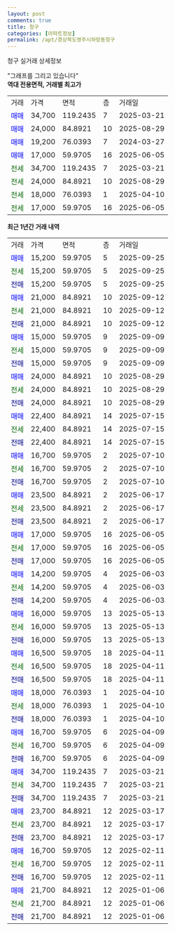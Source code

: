```yaml
---
layout: post
comments: true
title: 청구
categories: [아파트정보]
permalink: /apt/경상북도영주시하망동청구
---
```


청구 실거래 상세정보

<script type="text/javascript">
  google.charts.load('current', {'packages':['line', 'corechart']});
  google.charts.setOnLoadCallback(drawChart);

  function drawChart() {
    var data = new google.visualization.DataTable();
    data.addColumn('date', '거래일');
    data.addColumn('number', "매매");
    data.addColumn('number', "전세");
    data.addColumn('number', "전매");

    data.addRows([[new Date(Date.parse("2025-09-25")), 15200, null, null], [new Date(Date.parse("2025-09-25")), null, 15200, null], [new Date(Date.parse("2025-09-25")), null, null, 15200], [new Date(Date.parse("2025-09-12")), 21000, null, null], [new Date(Date.parse("2025-09-12")), null, 21000, null], [new Date(Date.parse("2025-09-12")), null, null, 21000], [new Date(Date.parse("2025-09-09")), 15000, null, null], [new Date(Date.parse("2025-09-09")), null, 15000, null], [new Date(Date.parse("2025-09-09")), null, null, 15000], [new Date(Date.parse("2025-08-29")), 24000, null, null], [new Date(Date.parse("2025-08-29")), null, 24000, null], [new Date(Date.parse("2025-08-29")), null, null, 24000], [new Date(Date.parse("2025-07-15")), 22400, null, null], [new Date(Date.parse("2025-07-15")), null, 22400, null], [new Date(Date.parse("2025-07-15")), null, null, 22400], [new Date(Date.parse("2025-07-10")), 16700, null, null], [new Date(Date.parse("2025-07-10")), null, 16700, null], [new Date(Date.parse("2025-07-10")), null, null, 16700], [new Date(Date.parse("2025-06-17")), 23500, null, null], [new Date(Date.parse("2025-06-17")), null, 23500, null], [new Date(Date.parse("2025-06-17")), null, null, 23500], [new Date(Date.parse("2025-06-05")), 17000, null, null], [new Date(Date.parse("2025-06-05")), null, 17000, null], [new Date(Date.parse("2025-06-05")), null, null, 17000], [new Date(Date.parse("2025-06-03")), 14200, null, null], [new Date(Date.parse("2025-06-03")), null, 14200, null], [new Date(Date.parse("2025-06-03")), null, null, 14200], [new Date(Date.parse("2025-05-13")), 16000, null, null], [new Date(Date.parse("2025-05-13")), null, 16000, null], [new Date(Date.parse("2025-05-13")), null, null, 16000], [new Date(Date.parse("2025-04-11")), 16500, null, null], [new Date(Date.parse("2025-04-11")), null, 16500, null], [new Date(Date.parse("2025-04-11")), null, null, 16500], [new Date(Date.parse("2025-04-10")), 18000, null, null], [new Date(Date.parse("2025-04-10")), null, 18000, null], [new Date(Date.parse("2025-04-10")), null, null, 18000], [new Date(Date.parse("2025-04-09")), 16700, null, null], [new Date(Date.parse("2025-04-09")), null, 16700, null], [new Date(Date.parse("2025-04-09")), null, null, 16700], [new Date(Date.parse("2025-03-21")), 34700, null, null], [new Date(Date.parse("2025-03-21")), null, 34700, null], [new Date(Date.parse("2025-03-21")), null, null, 34700], [new Date(Date.parse("2025-03-17")), 23700, null, null], [new Date(Date.parse("2025-03-17")), null, 23700, null], [new Date(Date.parse("2025-03-17")), null, null, 23700], [new Date(Date.parse("2025-02-11")), 16700, null, null], [new Date(Date.parse("2025-02-11")), null, 16700, null], [new Date(Date.parse("2025-02-11")), null, null, 16700], [new Date(Date.parse("2025-01-06")), 21700, null, null], [new Date(Date.parse("2025-01-06")), null, 21700, null], [new Date(Date.parse("2025-01-06")), null, null, 21700]]);

    var options = {
      hAxis: {
        format: 'yyyy/MM/dd'
      },    
      lineWidth: 0,
      pointsVisible: true,    
      title: '최근 1년간 유형별 실거래가 분포',
      legend: { position: 'bottom' }
    };

    var formatter = new google.visualization.NumberFormat({pattern:'###,###'} );
    formatter.format(data, 1);
    formatter.format(data, 2);
    
    setTimeout(function() {
        var chart = new google.visualization.LineChart(document.getElementById('columnchart_material'));
        chart.draw(data, (options));
        document.getElementById('loading').style.display = 'none';
    }, 200);
  }
</script>


<div id="loading" style="z-index:20; display: block; margin-left: 0px">"그래프를 그리고 있습니다"</div>
<div id="columnchart_material" style="width: 95%; margin-left: 0px; display: block"></div>
<!-- contents start -->
<b>역대 전용면적, 거래별 최고가</b>
<table class="sortable">
    <tr>
      <td>거래</td>
      <td>가격</td>
      <td>면적</td>
      <td>층</td>
      <td>거래일</td>
    </tr>
        <tr>
          <td><a style="color: blue">매매</a></td>
          <td>34,700</td>
          <td>119.2435</td>
          <td>7</td>
          <td>2025-03-21</td>
        </tr>            <tr>
          <td><a style="color: blue">매매</a></td>
          <td>24,000</td>
          <td>84.8921</td>
          <td>10</td>
          <td>2025-08-29</td>
        </tr>            <tr>
          <td><a style="color: blue">매매</a></td>
          <td>19,200</td>
          <td>76.0393</td>
          <td>7</td>
          <td>2024-03-27</td>
        </tr>            <tr>
          <td><a style="color: blue">매매</a></td>
          <td>17,000</td>
          <td>59.9705</td>
          <td>16</td>
          <td>2025-06-05</td>
        </tr>        
        <tr>
              <td><a style="color: darkgreen">전세</a></td>
              <td>34,700</td>
              <td>119.2435</td>
              <td>7</td>
              <td>2025-03-21</td>
            </tr>            <tr>
              <td><a style="color: darkgreen">전세</a></td>
              <td>24,000</td>
              <td>84.8921</td>
              <td>10</td>
              <td>2025-08-29</td>
            </tr>            <tr>
              <td><a style="color: darkgreen">전세</a></td>
              <td>18,000</td>
              <td>76.0393</td>
              <td>1</td>
              <td>2025-04-10</td>
            </tr>            <tr>
              <td><a style="color: darkgreen">전세</a></td>
              <td>17,000</td>
              <td>59.9705</td>
              <td>16</td>
              <td>2025-06-05</td>
            </tr>        
    
</table>

<b>최근 1년간 거래 내역</b>

<table class="sortable">
    <tr>
      <td>거래</td>
      <td>가격</td>
      <td>면적</td>
      <td>층</td>
      <td>거래일</td>
    </tr>
    <tr>
      <td><a style="color: blue">매매</a></td>
      <td>15,200</td>
      <td>59.9705</td>
      <td>5</td>
      <td>2025-09-25</td>
    </tr>          <tr>
      <td><a style="color: darkgreen">전세</a></td>
      <td>15,200</td>
      <td>59.9705</td>
      <td>5</td>
      <td>2025-09-25</td>
    </tr>          <tr>
      <td><a style="color: darkblue">전매</a></td>
      <td>15,200</td>
      <td>59.9705</td>
      <td>5</td>
      <td>2025-09-25</td>
    </tr>          <tr>
      <td><a style="color: blue">매매</a></td>
      <td>21,000</td>
      <td>84.8921</td>
      <td>10</td>
      <td>2025-09-12</td>
    </tr>          <tr>
      <td><a style="color: darkgreen">전세</a></td>
      <td>21,000</td>
      <td>84.8921</td>
      <td>10</td>
      <td>2025-09-12</td>
    </tr>          <tr>
      <td><a style="color: darkblue">전매</a></td>
      <td>21,000</td>
      <td>84.8921</td>
      <td>10</td>
      <td>2025-09-12</td>
    </tr>          <tr>
      <td><a style="color: blue">매매</a></td>
      <td>15,000</td>
      <td>59.9705</td>
      <td>9</td>
      <td>2025-09-09</td>
    </tr>          <tr>
      <td><a style="color: darkgreen">전세</a></td>
      <td>15,000</td>
      <td>59.9705</td>
      <td>9</td>
      <td>2025-09-09</td>
    </tr>          <tr>
      <td><a style="color: darkblue">전매</a></td>
      <td>15,000</td>
      <td>59.9705</td>
      <td>9</td>
      <td>2025-09-09</td>
    </tr>          <tr>
      <td><a style="color: blue">매매</a></td>
      <td>24,000</td>
      <td>84.8921</td>
      <td>10</td>
      <td>2025-08-29</td>
    </tr>          <tr>
      <td><a style="color: darkgreen">전세</a></td>
      <td>24,000</td>
      <td>84.8921</td>
      <td>10</td>
      <td>2025-08-29</td>
    </tr>          <tr>
      <td><a style="color: darkblue">전매</a></td>
      <td>24,000</td>
      <td>84.8921</td>
      <td>10</td>
      <td>2025-08-29</td>
    </tr>          <tr>
      <td><a style="color: blue">매매</a></td>
      <td>22,400</td>
      <td>84.8921</td>
      <td>14</td>
      <td>2025-07-15</td>
    </tr>          <tr>
      <td><a style="color: darkgreen">전세</a></td>
      <td>22,400</td>
      <td>84.8921</td>
      <td>14</td>
      <td>2025-07-15</td>
    </tr>          <tr>
      <td><a style="color: darkblue">전매</a></td>
      <td>22,400</td>
      <td>84.8921</td>
      <td>14</td>
      <td>2025-07-15</td>
    </tr>          <tr>
      <td><a style="color: blue">매매</a></td>
      <td>16,700</td>
      <td>59.9705</td>
      <td>2</td>
      <td>2025-07-10</td>
    </tr>          <tr>
      <td><a style="color: darkgreen">전세</a></td>
      <td>16,700</td>
      <td>59.9705</td>
      <td>2</td>
      <td>2025-07-10</td>
    </tr>          <tr>
      <td><a style="color: darkblue">전매</a></td>
      <td>16,700</td>
      <td>59.9705</td>
      <td>2</td>
      <td>2025-07-10</td>
    </tr>          <tr>
      <td><a style="color: blue">매매</a></td>
      <td>23,500</td>
      <td>84.8921</td>
      <td>2</td>
      <td>2025-06-17</td>
    </tr>          <tr>
      <td><a style="color: darkgreen">전세</a></td>
      <td>23,500</td>
      <td>84.8921</td>
      <td>2</td>
      <td>2025-06-17</td>
    </tr>          <tr>
      <td><a style="color: darkblue">전매</a></td>
      <td>23,500</td>
      <td>84.8921</td>
      <td>2</td>
      <td>2025-06-17</td>
    </tr>          <tr>
      <td><a style="color: blue">매매</a></td>
      <td>17,000</td>
      <td>59.9705</td>
      <td>16</td>
      <td>2025-06-05</td>
    </tr>          <tr>
      <td><a style="color: darkgreen">전세</a></td>
      <td>17,000</td>
      <td>59.9705</td>
      <td>16</td>
      <td>2025-06-05</td>
    </tr>          <tr>
      <td><a style="color: darkblue">전매</a></td>
      <td>17,000</td>
      <td>59.9705</td>
      <td>16</td>
      <td>2025-06-05</td>
    </tr>          <tr>
      <td><a style="color: blue">매매</a></td>
      <td>14,200</td>
      <td>59.9705</td>
      <td>4</td>
      <td>2025-06-03</td>
    </tr>          <tr>
      <td><a style="color: darkgreen">전세</a></td>
      <td>14,200</td>
      <td>59.9705</td>
      <td>4</td>
      <td>2025-06-03</td>
    </tr>          <tr>
      <td><a style="color: darkblue">전매</a></td>
      <td>14,200</td>
      <td>59.9705</td>
      <td>4</td>
      <td>2025-06-03</td>
    </tr>          <tr>
      <td><a style="color: blue">매매</a></td>
      <td>16,000</td>
      <td>59.9705</td>
      <td>13</td>
      <td>2025-05-13</td>
    </tr>          <tr>
      <td><a style="color: darkgreen">전세</a></td>
      <td>16,000</td>
      <td>59.9705</td>
      <td>13</td>
      <td>2025-05-13</td>
    </tr>          <tr>
      <td><a style="color: darkblue">전매</a></td>
      <td>16,000</td>
      <td>59.9705</td>
      <td>13</td>
      <td>2025-05-13</td>
    </tr>          <tr>
      <td><a style="color: blue">매매</a></td>
      <td>16,500</td>
      <td>59.9705</td>
      <td>18</td>
      <td>2025-04-11</td>
    </tr>          <tr>
      <td><a style="color: darkgreen">전세</a></td>
      <td>16,500</td>
      <td>59.9705</td>
      <td>18</td>
      <td>2025-04-11</td>
    </tr>          <tr>
      <td><a style="color: darkblue">전매</a></td>
      <td>16,500</td>
      <td>59.9705</td>
      <td>18</td>
      <td>2025-04-11</td>
    </tr>          <tr>
      <td><a style="color: blue">매매</a></td>
      <td>18,000</td>
      <td>76.0393</td>
      <td>1</td>
      <td>2025-04-10</td>
    </tr>          <tr>
      <td><a style="color: darkgreen">전세</a></td>
      <td>18,000</td>
      <td>76.0393</td>
      <td>1</td>
      <td>2025-04-10</td>
    </tr>          <tr>
      <td><a style="color: darkblue">전매</a></td>
      <td>18,000</td>
      <td>76.0393</td>
      <td>1</td>
      <td>2025-04-10</td>
    </tr>          <tr>
      <td><a style="color: blue">매매</a></td>
      <td>16,700</td>
      <td>59.9705</td>
      <td>6</td>
      <td>2025-04-09</td>
    </tr>          <tr>
      <td><a style="color: darkgreen">전세</a></td>
      <td>16,700</td>
      <td>59.9705</td>
      <td>6</td>
      <td>2025-04-09</td>
    </tr>          <tr>
      <td><a style="color: darkblue">전매</a></td>
      <td>16,700</td>
      <td>59.9705</td>
      <td>6</td>
      <td>2025-04-09</td>
    </tr>          <tr>
      <td><a style="color: blue">매매</a></td>
      <td>34,700</td>
      <td>119.2435</td>
      <td>7</td>
      <td>2025-03-21</td>
    </tr>          <tr>
      <td><a style="color: darkgreen">전세</a></td>
      <td>34,700</td>
      <td>119.2435</td>
      <td>7</td>
      <td>2025-03-21</td>
    </tr>          <tr>
      <td><a style="color: darkblue">전매</a></td>
      <td>34,700</td>
      <td>119.2435</td>
      <td>7</td>
      <td>2025-03-21</td>
    </tr>          <tr>
      <td><a style="color: blue">매매</a></td>
      <td>23,700</td>
      <td>84.8921</td>
      <td>12</td>
      <td>2025-03-17</td>
    </tr>          <tr>
      <td><a style="color: darkgreen">전세</a></td>
      <td>23,700</td>
      <td>84.8921</td>
      <td>12</td>
      <td>2025-03-17</td>
    </tr>          <tr>
      <td><a style="color: darkblue">전매</a></td>
      <td>23,700</td>
      <td>84.8921</td>
      <td>12</td>
      <td>2025-03-17</td>
    </tr>          <tr>
      <td><a style="color: blue">매매</a></td>
      <td>16,700</td>
      <td>59.9705</td>
      <td>12</td>
      <td>2025-02-11</td>
    </tr>          <tr>
      <td><a style="color: darkgreen">전세</a></td>
      <td>16,700</td>
      <td>59.9705</td>
      <td>12</td>
      <td>2025-02-11</td>
    </tr>          <tr>
      <td><a style="color: darkblue">전매</a></td>
      <td>16,700</td>
      <td>59.9705</td>
      <td>12</td>
      <td>2025-02-11</td>
    </tr>          <tr>
      <td><a style="color: blue">매매</a></td>
      <td>21,700</td>
      <td>84.8921</td>
      <td>12</td>
      <td>2025-01-06</td>
    </tr>          <tr>
      <td><a style="color: darkgreen">전세</a></td>
      <td>21,700</td>
      <td>84.8921</td>
      <td>12</td>
      <td>2025-01-06</td>
    </tr>          <tr>
      <td><a style="color: darkblue">전매</a></td>
      <td>21,700</td>
      <td>84.8921</td>
      <td>12</td>
      <td>2025-01-06</td>
    </tr>      </table>
<!-- contents end -->    

